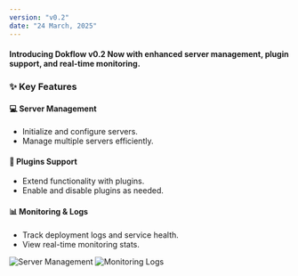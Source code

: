 ```yaml
---
version: "v0.2"
date: "24 March, 2025"
---
```


#### Introducing Dokflow v0.2 Now with enhanced server management, plugin support, and real-time monitoring.

### ✨ Key Features

#### 💻 Server Management
- Initialize and configure servers.
- Manage multiple servers efficiently.

#### 🔌 Plugins Support
- Extend functionality with plugins.
- Enable and disable plugins as needed.

#### 📊 Monitoring & Logs
- Track deployment logs and service health.
- View real-time monitoring stats.

![Server Management](/images/changelog/servers.png)
![Monitoring Logs](/images/changelog/logs.png)

